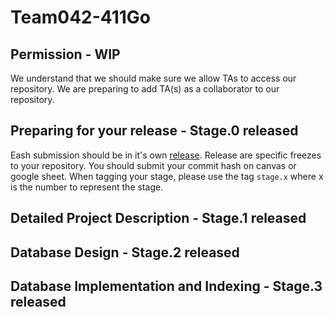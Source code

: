 # Team042-411Go

## Permission - WIP
We understand that we should make sure we allow TAs to access our repository. We are preparing to add TA(s) as a collaborator to our repository.

## Preparing for your release - Stage.0 released
Eash submission should be in it's own [release](https://docs.github.com/en/repositories/releasing-projects-on-github/about-releases). Release are specific freezes to your repository. You should submit your commit hash on canvas or google sheet. When tagging your stage, please use the tag `stage.x` where x is the number to represent the stage.

## Detailed Project Description - Stage.1 released

## Database Design - Stage.2 released

## Database Implementation and Indexing - Stage.3 released
